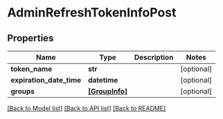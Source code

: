 # AdminRefreshTokenInfoPost

## Properties
Name | Type | Description | Notes
------------ | ------------- | ------------- | -------------
**token_name** | **str** |  | [optional] 
**expiration_date_time** | **datetime** |  | [optional] 
**groups** | [**[GroupInfo]**](GroupInfo.md) |  | [optional] 

[[Back to Model list]](../README.md#documentation-for-models) [[Back to API list]](../README.md#documentation-for-api-endpoints) [[Back to README]](../README.md)


